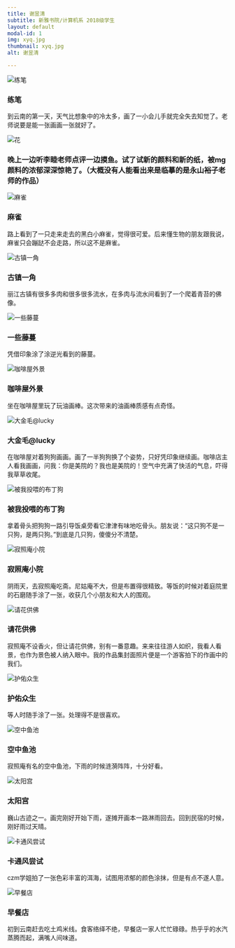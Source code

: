 ```yaml
---
title: 谢昱清
subtitle: 新雅书院/计算机系 2018级学生
layout: default
modal-id: 1
img: xyq.jpg
thumbnail: xyq.jpg
alt: 谢昱清

---
```

<img src="img/xyq/练笔.jpg" class="img-responsive img-centered" alt="练笔">
<h3>练笔</h3>
<p>到云南的第一天，天气比想象中的冷太多，画了一小会儿手就完全失去知觉了。老师说要是能一张画画一张就好了。</p>

<img src="img/xyq/花.jpg" class="img-responsive img-centered" alt="花">
<h3>晚上一边听李睦老师点评一边摸鱼。试了试新的颜料和新的纸，被mg颜料的浓郁深深惊艳了。（大概没有人能看出来是临摹的是永山裕子老师的作品）</h3>
<p></p>

<img src="img/xyq/麻雀.jpg" class="img-responsive img-centered" alt="麻雀">
<h3>麻雀</h3>
<p>路上看到了一只走来走去的黑白小麻雀，觉得很可爱。后来懂生物的朋友跟我说，麻雀只会蹦跶不会走路，所以这不是麻雀。</p>
<img src="img/xyq/古镇一角.jpg" class="img-responsive img-centered" alt="古镇一角">
<h3>古镇一角</h3>
<p>丽江古镇有很多多肉和很多很多流水，在多肉与流水间看到了一个爬着青苔的佛像。</p>
<img src="img/xyq/一些藤蔓.jpg" class="img-responsive img-centered" alt="一些藤蔓">
<h3>一些藤蔓</h3>
<p>凭借印象涂了涂逆光看到的藤蔓。</p>
<img src="img/xyq/咖啡屋外景.jpg" class="img-responsive img-centered" alt="咖啡屋外景">
<h3>咖啡屋外景</h3>
<p>坐在咖啡屋里玩了玩油画棒。这次带来的油画棒质感有点奇怪。</p>

<img src="img/xyq/大金毛@lucky.jpg" class="img-responsive img-centered" alt="大金毛@lucky">
<h3>大金毛@lucky</h3>
<p>在咖啡屋对着狗狗画画。画了一半狗狗换了个姿势，只好凭印象继续画。咖啡店主人看我画画，问我：你是美院的？我也是美院的！空气中充满了快活的气息，吓得我草草收尾。</p>
<img src="img/xyq/被我投喂的布丁狗.jpg" class="img-responsive img-centered" alt="被我投喂的布丁狗">
<h3>被我投喂的布丁狗</h3>
<p>拿着骨头把狗狗一路引导饭桌旁看它津津有味地吃骨头。朋友说：“这只狗不是一只狗，是两只狗。”到底是几只狗，傻傻分不清楚。</p>

<img src="img/xyq/寂照庵小院.jpg" class="img-responsive img-centered" alt="寂照庵小院">
<h3>寂照庵小院</h3>
<p>阴雨天，去寂照庵吃斋。尼姑庵不大，但是布置得很精致。等饭的时候对着庭院里的石磨随手涂了一张，收获几个小朋友和大人的围观。</p>
<img src="img/xyq/请花供佛.jpg" class="img-responsive img-centered" alt="请花供佛">
<h3>请花供佛</h3>
<p>寂照庵不设香火，但让请花供佛，别有一番意趣。来来往往游人如织，我看人看景，也作为景色被人纳入眼中。我的作品集封面照片便是一个游客拍下的作画中的我们。</p>
<img src="img/xyq/护佑众生.jpg" class="img-responsive img-centered" alt="护佑众生">
<h3>护佑众生</h3>
<p>等人时随手涂了一张。处理得不是很喜欢。</p>
<img src="img/xyq/空中鱼池.jpg" class="img-responsive img-centered" alt="空中鱼池">
<h3>空中鱼池</h3>
<p>寂照庵有名的空中鱼池，下雨的时候涟漪阵阵，十分好看。</p>
<img src="img/xyq/太阳宫.jpg" class="img-responsive img-centered" alt="太阳宫">
<h3>太阳宫</h3>
<p>巍山古迹之一。画完刚好开始下雨，遂摊开画本一路淋雨回去。回到民宿的时候，刚好雨过天晴。</p>

<img src="img/xyq/卡通风尝试.jpg" class="img-responsive img-centered" alt="卡通风尝试">
<h3>卡通风尝试</h3>
<p>czm学姐拍了一张色彩丰富的洱海，试图用浓郁的颜色涂抹，但是有点不遂人意。</p>

<img src="img/xyq/早餐店.jpg" class="img-responsive img-centered" alt="早餐店">
<h3>早餐店</h3>
<p>初到云南赶去吃土鸡米线。食客络绎不绝，早餐店一家人忙忙碌碌。热乎乎的水汽蒸腾而起，满嘴人间味道。</p>
